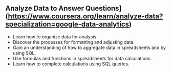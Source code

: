 ## Analyze Data to Answer Questions](https://www.coursera.org/learn/analyze-data?specialization=google-data-analytics)
- Learn how to organize data for analysis. 
-  Discover the processes for formatting and adjusting data. 
-  Gain an understanding of how to aggregate data in spreadsheets and by using SQL. 
-  Use formulas and functions in spreadsheets for data calculations. 
-  Learn how to complete calculations using SQL queries.

